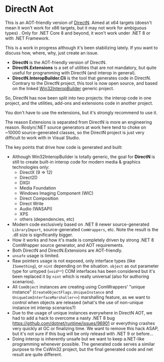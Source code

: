# DirectN Aot
This is an AOT-friendly version of [DirectN](https://github.com/smourier/DirectN). Aimed at x64 targets (doesn't mean it won't work for x86 targets, but it may not work for ambiguous types) . Only for .NET Core 8 and beyond, it won't work under .NET 8 or with .NET Framework.

This is a work in progress although it's been stabilizing lately. If you want to discuss how, where, why, just create an issue.

* **DirectN** is the AOT-friendly version of DirectN.
* **DirectN.Extensions** is a set of utilities that are not mandatory, but quite useful for programming with DirectN (and interop in general).
* **DirectN.InteropBuilder.Cli** is the tool that generates code in DirectN. Contrary to the DirectN project, this tool is now open source, and based on the linked [Win32InteropBuilder](https://github.com/smourier/Win32InteropBuilder) generic project.

So, DirectN has now been split into two projects: the interop code in one project, and the utilities, add-ons and extensions code in another project.

You don't have to use the extensions, but it's strongly recommend to use it.

The reason Extensions is separated from DirectN is more an engineering reason. Roslyn/.NET source generators at work here tend to choke on ~10000 source-generated classes, so the DirectN project is just very difficult to work with in Visual Studio.

The key points that drive how code is generated and built:
* Although Win32InteropBuilder is totally generic, the goal for **DirectN** is still to create built-in interop code for modern media & graphics technologies only:
    * DirectX (9 => 12)
    * Direct2D
    * DXGI
    * Media Foundation
    * Windows Imaging Component (WIC)
    * Direct Composition
    * Direct Write
    * Audio (WASAPI)
    * XPS
    * others (dependencies, etc)
* Modern code exclusively based on .NET 8 newer source-generated `LibraryImport`, source-generated `ComWrappers`, etc. Note the result is the .dll size is significantly bigger.
* How it works and how it's made is completely driven by strong .NET 8 ComWrapper source generator, and AOT requirements.
* Both DirectN and DirectN.Extensions are AOT-friendly.
* `unsafe` usage is limited.
* Raw pointers usage is not exposed, only interface types (like `ISomething`), or `nint` depending on the situation. `object`  as out parameter type for untyped (`void**`) COM interfaces has been considered but it's been replaced it by `nint` which is really universal (also for authoring scenarios).
* All `ComObject` instances are creating using ComWrappers' "unique instance" (`CreateObjectFlags.UniqueInstance` and `UniqueComInterfaceMarshaller<>`) marshalling feature, as we want to control when objects are released (what's the use of non-unique instance int interop scenarios?)
* Due to the usage of unique instances everywhere in DirectN AOT, we had to add a hack to overcome a nasty .NET 8 bug https://github.com/dotnet/runtime/issues/96901 or everything crashes very quickly at GC or finalizing time. We want to remove this hack ASAP, but it's not sure if this bug will be only releasd with .NET 9 or before...
* Doing interop is inherently unsafe but we want to keep a.NET-like programming whenever possible. The generated code serves a similar purpose to the CsWin32 project, but the final generated code and net result are quite different.
